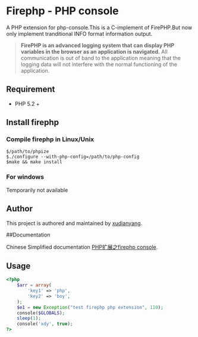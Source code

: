 # Firephp - PHP console

A PHP extension for php-console.This is a C-implement of FirePHP.But now only implement tranditional INFO format information output. 


> **FirePHP is an advanced logging system that can display PHP variables in the browser as an application is navigated.**
> All communication is out of band to the application meaning that the logging data will not interfere with the normal functioning of the application.

	


## Requirement


* PHP 5.2 +


## Install firephp



### Compile firephp in Linux/Unix

	$/path/to/phpize
	$./configure --with-php-config=/path/to/php-config
	$make && make install
### For windows


Temporarily not available

## Author

This project is authored and maintained by [xudianyang](http://www.phpboy.net/).

##Documentation

Chinese Simplified documentation [PHP扩展之firephp console](http://www.phpboy.net/web/php/733.html).


## Usage

```php
<?php
	$arr = array(
		'key1' => 'php',
  		'key2' => 'boy',
	);
	$e1 = new Exception("test firephp php extension", 110);
	console($GLOBALS);
	sleep(1);
	console('xdy', true);
?>
```